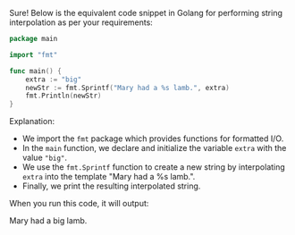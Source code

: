 Sure! Below is the equivalent code snippet in Golang for performing string interpolation as per your requirements:

```go
package main

import "fmt"

func main() {
	extra := "big"
	newStr := fmt.Sprintf("Mary had a %s lamb.", extra)
	fmt.Println(newStr)
}
```

Explanation:
- We import the `fmt` package which provides functions for formatted I/O.
- In the `main` function, we declare and initialize the variable `extra` with the value `"big"`.
- We use the `fmt.Sprintf` function to create a new string by interpolating `extra` into the template "Mary had a %s lamb.".
- Finally, we print the resulting interpolated string.

When you run this code, it will output:

Mary had a big lamb.

